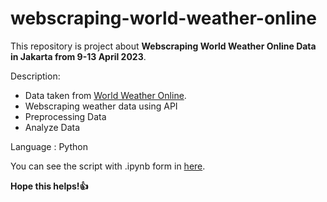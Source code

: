 # webscraping-world-weather-online

This repository is project about **Webscraping World Weather Online Data in Jakarta from 9-13 April 2023**.

Description:
- Data taken from [World Weather Online](https://www.worldweatheronline.com/).
- Webscraping weather data using API
- Preprocessing Data
- Analyze Data
  
Language : Python

You can see the script with .ipynb form in [here](https://github.com/latifaesmananda/webscraping-world-weather-online/blob/main/Code.ipynb).

**Hope this helps!👍**


